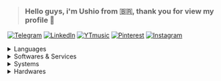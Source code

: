 > ### Hello guys, i'm Ushio from :brazil:, thank you for view my profile :green_heart:

[![Telegram](https://img.shields.io/badge/Telegram-26A5E4?style=for-the-badge&logo=Telegram&logoColor=26a5e4&labelColor=ffffff)](https://t.me/ushioichi) 
[![LinkedIn](https://img.shields.io/badge/LinkedIn-ffffff?style=for-the-badge&logo=LinkedIn&logoColor=ffffff&labelColor=0A66C2)](https://linkedin/in/jose-lucio-br) 
[![YTmusic](https://img.shields.io/badge/Youtube%20Music-FF0000?style=for-the-badge&logo=Youtube-Music&logoColor=ff0000&labelColor=1c1c1c)](https://music.youtube.com/jose_lucio_br) 
[![Pinterest](https://img.shields.io/badge/Pinterest-BD081C?style=for-the-badge&logo=Pinterest&logoColor=bd081c&labelColor=ffffff)](https://pinterest.com/jose_lucio_br) 
[![Instagram](https://img.shields.io/badge/Instagram-e12a4c?style=for-the-badge&logo=Instagram&logoColor=e12a4c&labelColor=ffffff)](https://instagram.com/jose_lucio_br)

<details>
  <summary>Languages</summary>

  ![HTML5](https://img.shields.io/badge/HTML5-D15102?style=for-the-badge&logo=HTML5&logoColor=ffffff) 
  ![CSS3](https://img.shields.io/badge/CSS3-1B74FB?style=for-the-badge&logo=CSS3&logoColor=ffffff) 
  ![Javascript](https://img.shields.io/badge/Javascript-E9D274?style=for-the-badge&logo=Javascript&logoColor=000000) 
  ![Node.js](https://img.shields.io/badge/Node.js-5FA04E?style=for-the-badge&logo=Node.js&logoColor=ffffff)
  
</details>

<details>
  <summary>Softwares & Services</summary>
  
  ![Lightroom](https://img.shields.io/badge/Adobe%20Lightroom%20Mobile-000080?style=for-the-badge&logo=Adobe-Lightroom&logoColor=0080fe) 
  ![Visual-Studio-Code](https://img.shields.io/badge/Visual%20Studio%20Code-0080fe?style=for-the-badge) 
  ![GNU-Bash](https://img.shields.io/badge/GNU%20Bash-111111?style=for-the-badge&logo=GNU-Bash&logoColor=14FB03) 
  ![NextDNS](https://img.shields.io/badge/NextDNS-131e3a?style=for-the-badge&logo=NextDNS&logoColor=008ecc) 
  ![Cloudflare](https://img.shields.io/badge/Cloudflare%20DNS-221E68?style=for-the-badge&logo=1.1.1.1&logoColor=F38020)
  ![uBlock](https://img.shields.io/badge/uBlock%20Origin-800000?style=for-the-badge&logo=uBlock-Origin&logoColor=800000&labelColor=ffffff) 

</details>

<details>
  <summary>Systems</summary>
  
  ![Debian 12](https://img.shields.io/badge/Debian%2012-A81D33?style=for-the-badge&logo=Debian&logoColor=ffffff) 
  ![XFCE](https://img.shields.io/badge/XFCE-2fa0fe?style=for-the-badge&logo=XFCE&logoColor=000000) 
  ![Android](https://img.shields.io/badge/android-ffffff?style=for-the-badge&logo=Android&logoColor=24af59&labelColor=111111)

</details>

<details>
  <summary>Hardwares</summary>
  
  ![Samsung-Galaxy-M35](https://img.shields.io/badge/Samsung%20Galaxy%20M35-1c1c1c?style=for-the-badge&logo=Samsung&logoColor=ffffff&labelColor=111111) 
  ![Atom](https://img.shields.io/badge/Intel%20Atom%20N2600-0080fe?style=for-the-badge&logo=Intel&logoColor=0080fe&labelColor=ffffff) 
  ![Kingston](https://img.shields.io/badge/Kingston-ffffff?style=for-the-badge&logo=Kingston-Technology&logoColor=E31E20&labelColor=111111)
  
</details>

